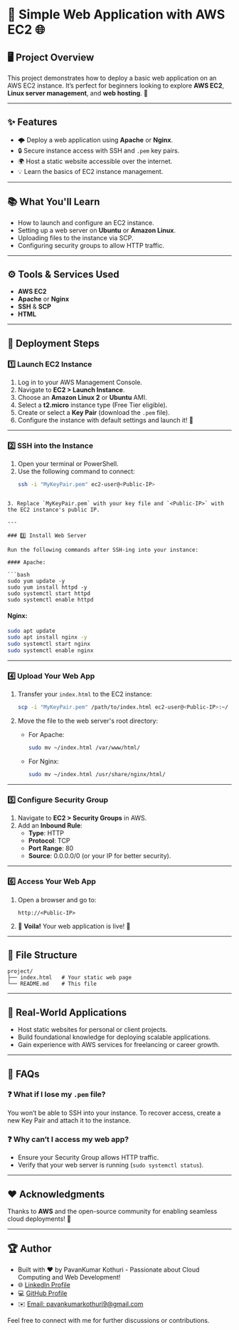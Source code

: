 # 🚀 Simple Web Application with AWS EC2 🌐

## 🖥️ Project Overview  
This project demonstrates how to deploy a basic web application on an AWS EC2 instance. It’s perfect for beginners looking to explore **AWS EC2**, **Linux server management**, and **web hosting**. 🎉  

---

## ✨ Features  
- 🌩️ Deploy a web application using **Apache** or **Nginx**.  
- 🔒 Secure instance access with SSH and `.pem` key pairs.  
- 🌍 Host a static website accessible over the internet.  
- 💡 Learn the basics of EC2 instance management.  

---

## 📚 What You'll Learn  
- How to launch and configure an EC2 instance.  
- Setting up a web server on **Ubuntu** or **Amazon Linux**.  
- Uploading files to the instance via SCP.  
- Configuring security groups to allow HTTP traffic.  

---

## ⚙️ Tools & Services Used  
- **AWS EC2**  
- **Apache** or **Nginx**  
- **SSH** & **SCP**  
- **HTML**  

---

## 🚀 Deployment Steps  

### 1️⃣ Launch EC2 Instance  
1. Log in to your AWS Management Console.  
2. Navigate to **EC2 > Launch Instance**.  
3. Choose an **Amazon Linux 2** or **Ubuntu** AMI.  
4. Select a **t2.micro** instance type (Free Tier eligible).  
5. Create or select a **Key Pair** (download the `.pem` file).  
6. Configure the instance with default settings and launch it! 🎉  

---

### 2️⃣ SSH into the Instance  
1. Open your terminal or PowerShell.  
2. Use the following command to connect:  
   ```bash
   ssh -i "MyKeyPair.pem" ec2-user@<Public-IP>
```

3. Replace `MyKeyPair.pem` with your key file and `<Public-IP>` with the EC2 instance's public IP.

---

### 3️⃣ Install Web Server

Run the following commands after SSH-ing into your instance:

#### Apache:

```bash
sudo yum update -y
sudo yum install httpd -y
sudo systemctl start httpd
sudo systemctl enable httpd
```

#### Nginx:

```bash
sudo apt update
sudo apt install nginx -y
sudo systemctl start nginx
sudo systemctl enable nginx
```

---

### 4️⃣ Upload Your Web App

1. Transfer your `index.html` to the EC2 instance:
    
    ```bash
    scp -i "MyKeyPair.pem" /path/to/index.html ec2-user@<Public-IP>:~/
    ```
    
2. Move the file to the web server's root directory:
    - For Apache:
        
        ```bash
        sudo mv ~/index.html /var/www/html/
        ```
        
    - For Nginx:
        
        ```bash
        sudo mv ~/index.html /usr/share/nginx/html/
        ```
        

---

### 5️⃣ Configure Security Group

1. Navigate to **EC2 > Security Groups** in AWS.
2. Add an **Inbound Rule**:
    - **Type**: HTTP
    - **Protocol**: TCP
    - **Port Range**: 80
    - **Source**: 0.0.0.0/0 (or your IP for better security).

---

### 6️⃣ Access Your Web App

1. Open a browser and go to:
    
    ```plaintext
    http://<Public-IP>
    ```
    
2. 🎉 **Voila!** Your web application is live! 🎉

---

## 📂 File Structure

```plaintext
project/
├── index.html   # Your static web page
└── README.md    # This file
```

---

## 🌟 Real-World Applications

- Host static websites for personal or client projects.
- Build foundational knowledge for deploying scalable applications.
- Gain experience with AWS services for freelancing or career growth.

---

## 🤔 FAQs

### ❓ What if I lose my `.pem` file?

You won’t be able to SSH into your instance. To recover access, create a new Key Pair and attach it to the instance.

### ❓ Why can’t I access my web app?

- Ensure your Security Group allows HTTP traffic.
- Verify that your web server is running (`sudo systemctl status`).

---

## ❤️ Acknowledgments

Thanks to **AWS** and the open-source community for enabling seamless cloud deployments! 🚀

---

## 🏆 Author

- Built with ❤️ by PavanKumar Kothuri - Passionate about Cloud Computing and Web Development!
- 🌐 [LinkedIn Profile](https://www.linkedin.com/in/iamkpk/)
- 💻 [GitHub Profile](https://github.com/PavanKumarKothuri)  
- ✉️ [Email: pavankumarkothuri9@gmail.com](mailto:pavankumarkothuri9@gmail.com)

Feel free to connect with me for further discussions or contributions.

